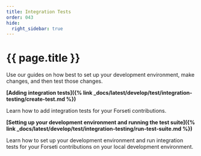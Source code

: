 ```yaml
---
title: Integration Tests
order: 043
hide:
  right_sidebar: true
---
```


# {{ page.title }}

Use our guides on how best to set up your development environment, make changes,
and then test those changes.

**[Adding integration tests]({% link _docs/latest/develop/test/integration-testing/create-test.md %})**

Learn how to add integration tests for your Forseti contributions.

**[Setting up your development environment and running the test suite]({% link _docs/latest/develop/test/integration-testing/run-test-suite.md %})**

Learn how to set up your development environment and run integration tests for 
your Forseti contributions on your local development environment.
